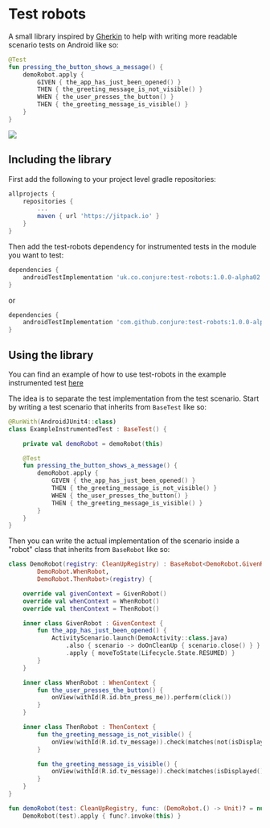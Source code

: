 # Test robots

A small library inspired by [Gherkin](https://cucumber.io/docs/gherkin/) to help with writing more readable scenario tests on Android like so:


```kotlin
@Test
fun pressing_the_button_shows_a_message() {
    demoRobot.apply {
        GIVEN { the_app_has_just_been_opened() }
        THEN { the_greeting_message_is_not_visible() }
        WHEN { the_user_presses_the_button() }
        THEN { the_greeting_message_is_visible() }
    }
}
```

[![](https://jitpack.io/v/conjure/test-robots.svg)](https://jitpack.io/#conjure/test-robots)

## Including the library

First add the following to your project level gradle repositories:

```gradle
allprojects {
	repositories {
		...
		maven { url 'https://jitpack.io' }
	}
}
```

Then add the test-robots dependency for instrumented tests in the module you want to test:

```gradle
dependencies {
	androidTestImplementation 'uk.co.conjure:test-robots:1.0.0-alpha02'
}
```

or 

```gradle
dependencies {
	androidTestImplementation 'com.github.conjure:test-robots:1.0.0-alpha02'
}
```

## Using the library

You can find an example of how to use test-robots in the example instrumented test [here](https://github.com/conjure/test-robots/blob/main/app/src/androidTest/java/uk/co/conjure/testrobots/)

The idea is to separate the test implementation from the test scenario. Start by writing a test scenario that inherits from `BaseTest` like so: 

```kotlin
@RunWith(AndroidJUnit4::class)
class ExampleInstrumentedTest : BaseTest() {

    private val demoRobot = demoRobot(this)

    @Test
    fun pressing_the_button_shows_a_message() {
        demoRobot.apply {
            GIVEN { the_app_has_just_been_opened() }
            THEN { the_greeting_message_is_not_visible() }
            WHEN { the_user_presses_the_button() }
            THEN { the_greeting_message_is_visible() }
        }
    }
}
```

Then you can write the actual implementation of the scenario inside a "robot" class that inherits from `BaseRobot` like so: 

```kotlin
class DemoRobot(registry: CleanUpRegistry) : BaseRobot<DemoRobot.GivenRobot,
        DemoRobot.WhenRobot,
        DemoRobot.ThenRobot>(registry) {

    override val givenContext = GivenRobot()
    override val whenContext = WhenRobot()
    override val thenContext = ThenRobot()

    inner class GivenRobot : GivenContext {
        fun the_app_has_just_been_opened() {
            ActivityScenario.launch(DemoActivity::class.java)
                .also { scenario -> doOnCleanUp { scenario.close() } }
                .apply { moveToState(Lifecycle.State.RESUMED) }
        }
    }

    inner class WhenRobot : WhenContext {
        fun the_user_presses_the_button() {
            onView(withId(R.id.btn_press_me)).perform(click())
        }
    }

    inner class ThenRobot : ThenContext {
        fun the_greeting_message_is_not_visible() {
            onView(withId(R.id.tv_message)).check(matches(not(isDisplayed())))
        }

        fun the_greeting_message_is_visible() {
            onView(withId(R.id.tv_message)).check(matches(isDisplayed()))
        }
    }
}

fun demoRobot(test: CleanUpRegistry, func: (DemoRobot.() -> Unit)? = null) =
    DemoRobot(test).apply { func?.invoke(this) }

```
